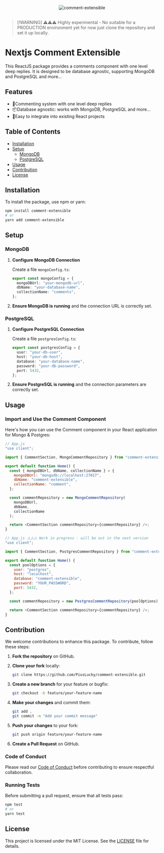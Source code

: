 
<div align="center">
  <img src="https://github.com/user-attachments/assets/2c78eac6-924d-4d6a-9236-5eae486b7763" alt="comment-extensible">
  <br><br>
</div>

> [!WARNING]  ⚠️⚠️⚠️ 
> Highly experimental - No suitable for a PRODUCTION environment yet for now just clone the repository and set it up locally.


# Nextjs Comment Extensible

This ReactJS package provides a comments component with one level deep replies. It is designed to be database agnostic, supporting MongoDB and PostgreSQL and more...

## Features

- 💬Commenting system with one level deep replies
- 📦Database agnostic: works with MongoDB, PostgreSQL and more...
- 🎉Easy to integrate into existing React projects

## Table of Contents

- [Installation](#installation)
- [Setup](#setup)
  - [MongoDB](#mongodb)
  - [PostgreSQL](#postgresql)
- [Usage](#usage)
- [Contribution](#contribution)
- [License](#license)

## Installation

To install the package, use npm or yarn:

```bash
npm install comment-extensible
# or
yarn add comment-extensible
```

## Setup

### MongoDB

1. **Configure MongoDB Connection**

   Create a file `mongoConfig.ts`:

   ```typescript
   export const mongoConfig = {
     mongoDBUrl: "your-mongodb-url",
     dbName: "your-database-name",
     collectionName: "comments",
   };
   ```

2. **Ensure MongoDB is running** and the connection URL is correctly set.

### PostgreSQL

1. **Configure PostgreSQL Connection**

   Create a file `postgresConfig.ts`:

   ```typescript
   export const postgresConfig = {
     user: "your-db-user",
     host: "your-db-host",
     database: "your-database-name",
     password: "your-db-password",
     port: 5432,
   };
   ```

2. **Ensure PostgreSQL is running** and the connection parameters are correctly set.

## Usage

### Import and Use the Comment Component

Here's how you can use the Comment component in your React application for Mongo & Postgres:

```javascript
// App.js
"use client";

import { CommentSection, MongoCommentRepository } from "comment-extensible";

export default function Home() {
  const { mongoDBUrl, dbName, collectionName } = {
    mongoDBUrl: "mongodb://localhost:27017",
    dbName: "comment-extensible",
    collectionName: "comment",
  };

  const commentRepository = new MongoCommentRepository(
    mongoDBUrl,
    dbName,
    collectionName
  );

  return <CommentSection commentRepository={commentRepository} />;
}
```

```javascript
// App.js ⚠️⚠️⚠️ Work in progress - will be out in the next version
"use client";

import { CommentSection, PostgresCommentRepository } from "comment-extensible";

export default function Home() {
  const poolOptions = {
    user: "postgres",
    host: "localhost",
    database: "comment-extensible",
    password: "YOUR_PASSWORD",
    port: 5432,
  };

  const commentRepository = new PostgresCommentRepository(poolOptions);

  return <CommentSection commentRepository={commentRepository} />;
}
```

## Contribution

We welcome contributions to enhance this package. To contribute, follow these steps:

1. **Fork the repository** on GitHub.
2. **Clone your fork** locally:

   ```bash
   git clone https://github.com/PiusLucky/comment-extensible.git
   ```

3. **Create a new branch** for your feature or bugfix:

   ```bash
   git checkout -b feature/your-feature-name
   ```

4. **Make your changes** and commit them:

   ```bash
   git add .
   git commit -m "Add your commit message"
   ```

5. **Push your changes** to your fork:

   ```bash
   git push origin feature/your-feature-name
   ```

6. **Create a Pull Request** on GitHub.

### Code of Conduct

Please read our [Code of Conduct](CODE_OF_CONDUCT.md) before contributing to ensure respectful collaboration.

### Running Tests

Before submitting a pull request, ensure that all tests pass:

```bash
npm test
# or
yarn test
```

## License

This project is licensed under the MIT License. See the [LICENSE](LICENSE) file for details.
